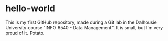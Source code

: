 # hello-world
This is my first GitHub repository, made during a Git lab in the Dalhousie University course "INFO 6540 - Data Management". It is small, but I'm very proud of it.
Potato.
